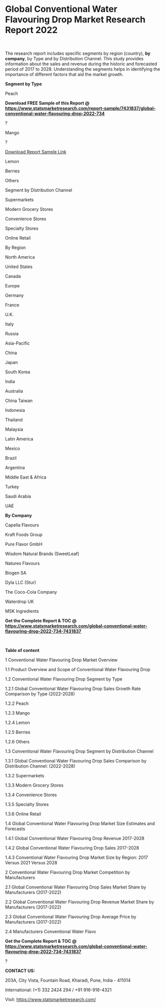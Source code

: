 <h1>Global Conventional Water Flavouring Drop Market Research Report 2022</h1><br/><p>The research report includes specific segments by region (country), <strong>by company</strong>, by Type and by Distribution Channel. This study provides information about the sales and revenue during the historic and forecasted period of 2017 to 2028. Understanding the segments helps in identifying the importance of different factors that aid the market growth.</p>
 
 
 
 <p><strong>Segment by Type</strong></p>
 
 
 
 <p>Peach</p>
 
 
 
 <div><b>Download FREE Sample of this Report @ <a href="https://www.statsmarketresearch.com/download-free-sample/7431837/global-conventional-water-flavouring-drop-2022-734">https://www.statsmarketresearch.com/report-sample/7431837/global-conventional-water-flavouring-drop-2022-734</a></b></div>
 
 
 
 <p>? </p>
 
 
 
 <p>Mango</p>
 
 
 
 <p>? </p>
 
 
 
 <p><a href="https://www.statsmarketresearch.com/download-free-sample/7431837/global-conventional-water-flavouring-drop-2022-734">Download Report Sample Link</a></p>
 
 
 
 <p>Lemon</p>
 
 
 
 <p>Berries</p>
 
 
 
 <p>Others</p>
 
 
 
 <p>Segment by Distribution Channel</p>
 
 
 
 <p>Supermarkets</p>
 
 
 
 <p>Modern Grocery Stores</p>
 
 
 
 <p>Convenience Stores</p>
 
 
 
 <p>Specialty Stores</p>
 
 
 
 <p>Online Retail</p>
 
 
 
 <p>By Region</p>
 
 
 
 <p>North America</p>
 
 
 
 <p>United States</p>
 
 
 
 <p>Canada</p>
 
 
 
 <p>Europe</p>
 
 
 
 <p>Germany</p>
 
 
 
 <p>France</p>
 
 
 
 <p>U.K.</p>
 
 
 
 <p>Italy</p>
 
 
 
 <p>Russia</p>
 
 
 
 <p>Asia-Pacific</p>
 
 
 
 <p>China</p>
 
 
 
 <p>Japan</p>
 
 
 
 <p>South Korea</p>
 
 
 
 <p>India</p>
 
 
 
 <p>Australia</p>
 
 
 
 <p>China Taiwan</p>
 
 
 
 <p>Indonesia</p>
 
 
 
 <p>Thailand</p>
 
 
 
 <p>Malaysia</p>
 
 
 
 <p>Latin America</p>
 
 
 
 <p>Mexico</p>
 
 
 
 <p>Brazil</p>
 
 
 
 <p>Argentina</p>
 
 
 
 <p>Middle East & Africa</p>
 
 
 
 <p>Turkey</p>
 
 
 
 <p>Saudi Arabia</p>
 
 
 
 <p>UAE</p>
 
 
 
 <p><strong>By Company</strong></p>
 
 
 
 <p>Capella Flavours</p>
 
 
 
 <p>Kraft Foods Group</p>
 
 
 
 <p>Pure Flavor GmbH</p>
 
 
 
 <p>Wisdom Natural Brands (SweetLeaf)</p>
 
 
 
 <p>Natures Flavours</p>
 
 
 
 <p>Biogen SA</p>
 
 
 
 <p>Dyla LLC (Stur)</p>
 
 
 
 <p>The Coco-Cola Company</p>
 
 
 
 <p>Waterdrop UK</p>
 
 
 
 <p>MSK Ingredients</p>
 
 
 
 <div><b>Get the Complete Report & TOC @ <a href="https://www.statsmarketresearch.com/global-conventional-water-flavouring-drop-2022-734-7431837">https://www.statsmarketresearch.com/global-conventional-water-flavouring-drop-2022-734-7431837</a></b></div>
 
 
 
 <p><br />
 
 <b>Table of content</b></p>
 
 
 
 <p>1 Conventional Water Flavouring Drop Market Overview<br />
 
 1.1 Product Overview and Scope of Conventional Water Flavouring Drop<br />
 
 1.2 Conventional Water Flavouring Drop Segment by Type<br />
 
 1.2.1 Global Conventional Water Flavouring Drop Sales Growth Rate Comparison by Type (2022-2028)<br />
 
 1.2.2 Peach<br />
 
 1.2.3 Mango<br />
 
 1.2.4 Lemon<br />
 
 1.2.5 Berries<br />
 
 1.2.6 Others<br />
 
 1.3 Conventional Water Flavouring Drop Segment by Distribution Channel<br />
 
 1.3.1 Global Conventional Water Flavouring Drop Sales Comparison by Distribution Channel: (2022-2028)<br />
 
 1.3.2 Supermarkets<br />
 
 1.3.3 Modern Grocery Stores<br />
 
 1.3.4 Convenience Stores<br />
 
 1.3.5 Specialty Stores<br />
 
 1.3.6 Online Retail<br />
 
 1.4 Global Conventional Water Flavouring Drop Market Size Estimates and Forecasts<br />
 
 1.4.1 Global Conventional Water Flavouring Drop Revenue 2017-2028<br />
 
 1.4.2 Global Conventional Water Flavouring Drop Sales 2017-2028<br />
 
 1.4.3 Conventional Water Flavouring Drop Market Size by Region: 2017 Versus 2021 Versus 2028<br />
 
 2 Conventional Water Flavouring Drop Market Competition by Manufacturers<br />
 
 2.1 Global Conventional Water Flavouring Drop Sales Market Share by Manufacturers (2017-2022)<br />
 
 2.2 Global Conventional Water Flavouring Drop Revenue Market Share by Manufacturers (2017-2022)<br />
 
 2.3 Global Conventional Water Flavouring Drop Average Price by Manufacturers (2017-2022)<br />
 
 2.4 Manufacturers Conventional Water Flavo</p>
 
 
 
 <div><b>Get the Complete Report & TOC @ <a href="https://www.statsmarketresearch.com/global-conventional-water-flavouring-drop-2022-734-7431837">https://www.statsmarketresearch.com/global-conventional-water-flavouring-drop-2022-734-7431837</a></b></div>
 
 
 
 <p>? </p>
 
 
 
 <p><b>CONTACT US:</b><br />
 
 203A, City Vista, Fountain Road, Kharadi, Pune, India - 411014<br />
 
 International: (+1) 332 2424 294 / +91 916-916-4321<br />
 
 Visit: <a href="https://www.statsmarketresearch.com/">https://www.statsmarketresearch.com/</a></p>